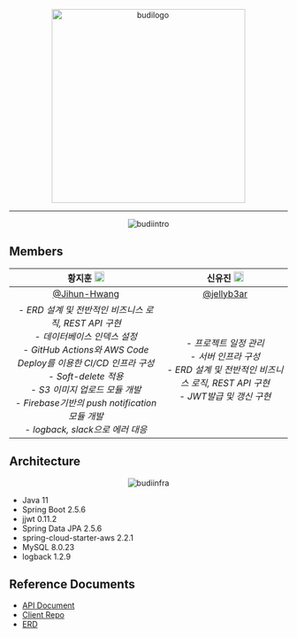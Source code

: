 <div align="center">

<img width="350" alt="budilogo" src="https://user-images.githubusercontent.com/55920132/149612018-cd9e8430-6be9-4176-a71d-898ad2feb653.png">

</div>

---

<div align="center">

<img alt="budiintro" src="https://user-images.githubusercontent.com/55920132/149612014-61c6807b-d86b-488a-ab36-c8edbdaeb4f8.png">

</div>
  
## Members

<div align="center">
  
|황지훈 <img src="https://user-images.githubusercontent.com/55920132/120939947-86a46380-c755-11eb-979e-d5441c0bb286.png"  width="18px;">  |신유진 <img src="https://user-images.githubusercontent.com/55920132/120939947-86a46380-c755-11eb-979e-d5441c0bb286.png"  width="18px;"> |
| :----: | :----: | 
| [@Jihun-Hwang](https://github.com/Jihun-Hwang) | [@jellyb3ar](https://github.com/jellyb3ar) | 
| - *ERD 설계 및 전반적인 비즈니스 로직, REST API 구현* </br> - *데이터베이스 인덱스 설정* </br> - *GitHub Actions와 AWS Code Deploy를 이용한 CI/CD 인프라 구성* </br> - *Soft-delete 적용* </br> - *S3 이미지 업로드 모듈 개발* </br> - *Firebase기반의 push notification 모듈 개발* </br> - *logback, slack으로 에러 대응* | - *프로젝트 일정 관리* </br> - *서버 인프라 구성* </br> - *ERD 설계 및 전반적인 비즈니스 로직, REST API 구현* </br> - *JWT발급 및 갱신 구현* | 

</div>

## Architecture

<div align="center">

<img alt="budiinfra" src="https://user-images.githubusercontent.com/55920132/149612950-651be2a3-96ae-493f-bb5d-10e776c7d4f6.jpg">

</div>

- Java 11
- Spring Boot 2.5.6
- jjwt 0.11.2
- Spring Data JPA 2.5.6
- spring-cloud-starter-aws 2.2.1
- MySQL 8.0.23
- logback 1.2.9

## Reference Documents
- [API Document](http://3.37.75.75:8080/swagger-ui/index.html#/)
- [Client Repo](https://github.com/YAPP-19th/iOS-Team-2-Client)
- [ERD](https://github.com/YAPP-19th/iOS-Team-2-Backend/wiki/ERD-%EC%B5%9C%EC%A2%85)
